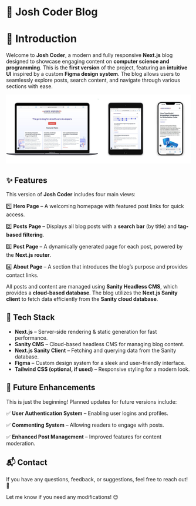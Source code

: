 # 📝 Josh Coder Blog

# 🚀 Introduction

Welcome to **Josh Coder**, a modern and fully responsive **Next.js** blog designed to showcase engaging content on **computer science and programming**. This is the **first version** of the project, featuring an **intuitive UI** inspired by a custom **Figma design system**. The blog allows users to seamlessly explore posts, search content, and navigate through various sections with ease.

![README-beta-image.jpg](/public/README-beta-image.jpg)

## ✨ Features

This version of **Josh Coder** includes four main views:

1️⃣ **Hero Page** – A welcoming homepage with featured post links for quick access.

2️⃣ **Posts Page** – Displays all blog posts with a **search bar** (by title) and **tag-based filtering**.

3️⃣ **Post Page** – A dynamically generated page for each post, powered by the **Next.js router**.

4️⃣ **About Page** – A section that introduces the blog’s purpose and provides contact links.

All posts and content are managed using **Sanity Headless CMS**, which provides a **cloud-based database**. The blog utilizes the **Next.js Sanity client** to fetch data efficiently from the **Sanity cloud database**.

## 📖 Tech Stack

- **Next.js** – Server-side rendering & static generation for fast performance.
- **Sanity CMS** – Cloud-based headless CMS for managing blog content.
- **Next.js Sanity Client** – Fetching and querying data from the Sanity database.
- **Figma** – Custom design system for a sleek and user-friendly interface.
- **Tailwind CSS (optional, if used)** – Responsive styling for a modern look.

## 🔮 Future Enhancements

This is just the beginning! Planned updates for future versions include:

✅ **User Authentication System** – Enabling user logins and profiles.

✅ **Commenting System** – Allowing readers to engage with posts.

✅ **Enhanced Post Management** – Improved features for content moderation.

## 📬 Contact

If you have any questions, feedback, or suggestions, feel free to reach out! 🚀

Let me know if you need any modifications! 😊
